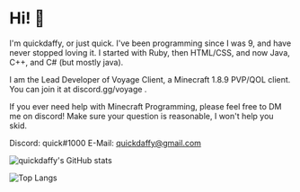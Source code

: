 # Hi! 👋

I'm quickdaffy, or just quick. I've been programming since I was 9, and have never stopped loving it.
I started with Ruby, then HTML/CSS, and now Java, C++, and C# (but mostly java).

I am the Lead Developer of Voyage Client, a Minecraft 1.8.9 PVP/QOL client. You can join it at discord.gg/voyage .

If you ever need help with Minecraft Programming, please feel free to DM me on discord! Make sure your question is reasonable, I won't help you skid. 

Discord: quick#1000
E-Mail: quickdaffy@gmail.com

![quickdaffy's GitHub stats](https://github-readme-stats.vercel.app/api?username=quickdaffy&show_icons=true&theme=vision-friendly-dark)


![Top Langs](https://github-readme-stats.vercel.app/api/top-langs/?username=quickdaffy&theme=vision-friendly-dark)

